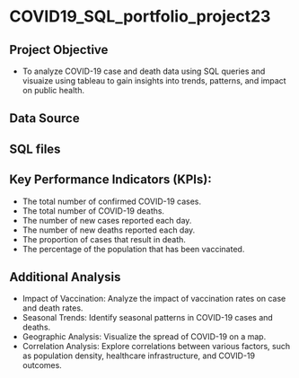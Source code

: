 # COVID19_SQL_portfolio_project23
## Project Objective
- To analyze COVID-19 case and death data using SQL queries and visuaize using tableau to gain insights into trends, patterns, and impact on public health.
## Data Source
## SQL files
## Key Performance Indicators (KPIs):
- The total number of confirmed COVID-19 cases.
- The total number of COVID-19 deaths.
- The number of new cases reported each day.
- The number of new deaths reported each day.
- The proportion of cases that result in death.
- The percentage of the population that has been vaccinated.
## Additional Analysis
- Impact of Vaccination: Analyze the impact of vaccination rates on case and death rates.
- Seasonal Trends: Identify seasonal patterns in COVID-19 cases and deaths.
- Geographic Analysis: Visualize the spread of COVID-19 on a map.
- Correlation Analysis: Explore correlations between various factors, such as population density, healthcare infrastructure, and COVID-19 outcomes.

